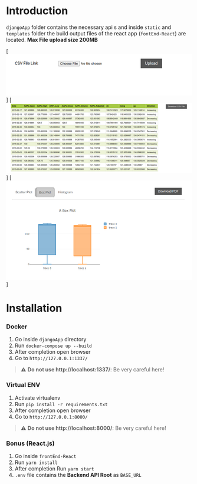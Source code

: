 # Introduction

`djangoApp` folder contains the necessary api s and inside `static` and `templates` folder the build output files of the react app (`fontEnd-React`) are located. **Max File upload size 200MB**

[<img alt="alt_text" width="800px" src="./images/img01.png" />]
[<img alt="alt_text" width="800px" src="./images/img02.png" />]
[<img alt="alt_text" width="800px" src="./images/img03.png" />]

# Installation

### Docker
1. Go inside `djangoApp` directory
2. Run `docker-compose up --build`
3. After completion open browser
4. Go to `http://127.0.0.1:1337/`

> :warning: **Do not use http://localhost:1337/**: Be very careful here!

### Virtual ENV
1. Activate virtualenv
2. Run `pip install -r requirements.txt`
3. After completion open browser
4. Go to `http://127.0.0.1:8000/`

> :warning: **Do not use http://localhost:8000/**: Be very careful here!

### Bonus (React.js)
1. Go inside `frontEnd-React`
2. Run `yarn install`
3. After completion Run `yarn start`
4. `.env` file contains the **Backend API Root** as `BASE_URL` 